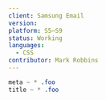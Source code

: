 ```yaml
---
client: Samsung Email
version:
platform: S5–S9
status: Working
languages:
  - CSS
contributor: Mark Robbins
---
```


```css
meta ~ * .foo
title ~ * .foo
```

